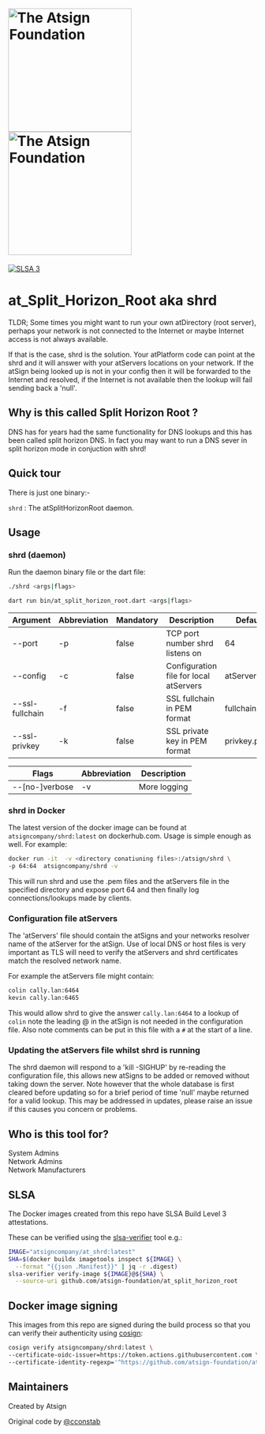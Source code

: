 <!-- pyml disable-num-lines 4 md033-->
<h1><a href="https://atsign.com#gh-light-mode-only">
<img width=250px src="https://atsign.com/wp-content/uploads/2022/05/atsign-logo-horizontal-color2022.svg#gh-light-mode-only"
alt="The Atsign Foundation"></a><a href="https://atsign.com#gh-dark-mode-only">
<img width=250px src="https://atsign.com/wp-content/uploads/2023/08/atsign-logo-horizontal-reverse2022-Color.svg#gh-dark-mode-only"
alt="The Atsign Foundation"></a></h1>

[![SLSA 3](https://slsa.dev/images/gh-badge-level3.svg)](https://slsa.dev)

# at_Split_Horizon_Root aka shrd

TLDR;
Some times you might want to run your own atDirectory (root server), perhaps
your network is not connected to the Internet or maybe Internet access is not
always available.

If that is the case, shrd is the solution. Your atPlatform code can point at
the shrd and it will answer with your atServers locations on your network. If
the atSign being looked up is not in your config then it will be forwarded to
the Internet and resolved, if the Internet is not available then the lookup
will fail sending back a 'null'.

## Why is this called Split Horizon Root ?

DNS has for years had the same functionality for DNS lookups and this has
been called split horizon DNS. In fact you may want to run a DNS sever in
split horizon mode in conjuction with shrd!

## Quick tour

There is just one binary:-

`shrd` : The atSplitHorizonRoot daemon.

## Usage

### shrd (daemon)

Run the daemon binary file or the dart file:

```sh
./shrd <args|flags>
```

```sh
dart run bin/at_split_horizon_root.dart <args|flags>
```

<!-- pyml disable-num-lines 10 md013-->
| Argument        | Abbreviation | Mandatory | Description                                                                         |    Default    |
|-----------------|--------------|-----------|-------------------------------------------------------------------------------------|---------------|
| --port          | -p           | false     | TCP port number shrd listens on                                                     |      64       |
| --config        | -c           | false     | Configuration file for local atServers                                              |   atServers   |
| --ssl-fullchain | -f           | false     | SSL fullchain in PEM format                                                         | fullchain.pem |
| --ssl-privkey   | -k           | false     | SSL private key in PEM format                                                       |  privkey.pem  |

| Flags               | Abbreviation | Description                                                                     |
|---------------------|--------------|---------------------------------------------------------------------------------|
| --[no-]verbose      | -v           | More logging                                                                    |

### shrd in Docker

The latest version of the docker image can be found at
`atsigncompany/shrd:latest` on dockerhub.com. Usage is simple enough as well.
For example:

```sh
docker run -it  -v <directory conatiuning files>:/atsign/shrd \
-p 64:64  atsigncompany/shrd -v
```

This will run shrd and use the .pem files and the atServers file in the
specified directory and expose port 64 and then finally log
connections/lookups made by clients.

### Configuration file atServers

The 'atServers' file should contain the atSigns and your networks resolver
name of the atServer for the atSign. Use of local DNS or host files is very
important as TLS will need to verify the atServers and shrd certificates match
the resolved network name.

For example the atServers file might contain:

```txt
colin cally.lan:6464
kevin cally.lan:6465
```

This would allow shrd to give the answer `cally.lan:6464` to a lookup of
`colin` note the leading @ in the atSign is not needed in the configuration
file. Also note comments can be put in this file with a `#` at the start of a
line.

### Updating the atServers file whilst shrd is running

The shrd daemon will respond to a 'kill -SIGHUP' by re-reading the
configuration file, this allows new atSigns to be added or removed without
taking down the server. Note however that the whole database is first cleared
before updating so for a brief period of time 'null' maybe returned for a
valid lookup. This may be addressed in updates, please raise an issue if this
causes you concern or problems.

## Who is this tool for?

System Admins  
Network Admins  
Network Manufacturers

## SLSA

The Docker images created from this repo have SLSA Build Level 3 attestations.

These can be verified using the
[slsa-verifier](https://github.com/slsa-framework/slsa-verifier) tool e.g.:

```sh
IMAGE="atsigncompany/at_shrd:latest"
SHA=$(docker buildx imagetools inspect ${IMAGE} \
  --format "{{json .Manifest}}" | jq -r .digest)
slsa-verifier verify-image ${IMAGE}@${SHA} \
  --source-uri github.com/atsign-foundation/at_split_horizon_root
```

## Docker image signing

This images from this repo are signed during the build process so that you
can verify their authenticity using
[cosign](https://github.com/sigstore/cosign):

```sh
cosign verify atsigncompany/shrd:latest \
--certificate-oidc-issuer=https://token.actions.githubusercontent.com \
--certificate-identity-regexp='^https://github.com/atsign-foundation/at_split_horizon_root/.+'
```

## Maintainers

Created by Atsign

Original code by [@cconstab](https://github.com/cconstab)
